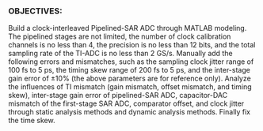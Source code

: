 ### OBJECTIVES:

Build a clock-interleaved Pipelined-SAR ADC through MATLAB modeling. The pipelined stages are not limited, the number of clock calibration channels is no less than 4, the precision is no less than 12 bits, and the total sampling rate of the TI-ADC is no less than 2 GS/s. Manually add the following errors and mismatches, such as the sampling clock jitter range of 100 fs to 5 ps, the timing skew range of 200 fs to 5 ps, and the inter-stage gain error of ±10% (the above parameters are for reference only). Analyze the influences of TI mismatch (gain mismatch, offset mismatch, and timing skew), inter-stage gain error of pipelined-SAR ADC, capacitor-DAC mismatch of the first-stage SAR ADC, comparator offset, and clock jitter through static analysis methods and dynamic analysis methods. Finally fix the time skew.

